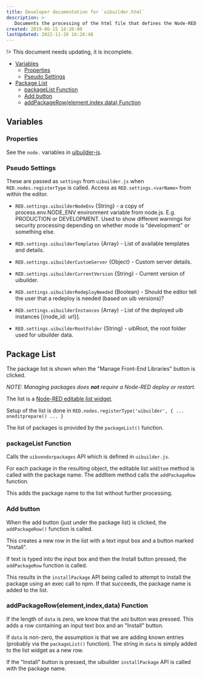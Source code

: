 ```yaml
---
title: Developer documentation for `uibuilder.html`
description: >
   Documents the processing of the html file that defines the Node-RED admin UI panel for uibuilder. Shown when double-clicking on a uibuilder node in a flow.
created: 2019-06-15 14:26:00
lastUpdated: 2022-11-26 16:26:48
---
```


!> This document needs updating, it is incomplete.

- [Variables](#variables)
  - [Properties](#properties)
  - [Pseudo Settings](#pseudo-settings)
- [Package List](#package-list)
  - [packageList Function](#packagelist-function)
  - [Add button](#add-button)
  - [addPackageRow(element,index,data) Function](#addpackagerowelementindexdata-function)

## Variables

### Properties

See the `node.` variables in [uibuilder-js](uibuilder-js.md).

### Pseudo Settings

These are passed as `settings` from `uibuilder.js` when `RED.nodes.registerType` is called. Access as `RED.settings.<varName>` from within the editor.

* `RED.settings.uibuilderNodeEnv` {String} - a copy of process.env.NODE_ENV environment variable from node.js. E.g. PRODUCTION or DEVELOPMENT.
  Used to show different warnings for security processing depending on whether mode is "development" or something else.

* `RED.settings.uibuilderTemplates` {Array} - List of available templates and details.

* `RED.settings.uibuilderCustomServer` {Object} - Custom server details.

* `RED.settings.uibuilderCurrentVersion` {String} - Current version of uibuilder.

* `RED.settings.uibuilderRedeployNeeded` {Boolean} - Should the editor tell the user that a redeploy is needed (based on uib versions)?

* `RED.settings.uibuilderInstances` {Array} - List of the deployed uib instances [{node_id: url}].

* `RED.settings.uibuilderRootFolder` {String} - uibRoot, the root folder used for uibuilder data.

## Package List

The package list is shown when the "Manage Front-End Libraries" button is clicked.

_NOTE: Managing packages does **not** require a Node-RED deploy or restart._

The list is a [Node-RED editable list widget](https://nodered.org/docs/api/ui/editableList/).

Setup of the list is done in `RED.nodes.registerType('uibuilder', { ... oneditprepare() ... }`

The list of packages is provided by the `packageList()` function.

### packageList Function

Calls the `uibvendorpackages` API which is defined in `uibuilder.js`.

For each package in the resulting object, the editable list `addItem` method is called with the package name. The addItem method calls the `addPackageRow` function.

This adds the package name to the list without further processing.

### Add button

When the add button (just under the package list) is clicked, the `addPackageRow()` function is called.

This creates a new row in the list with a text input box and a button marked "Install".

If text is typed into the input box and then the Install button pressed, the `addPackageRow` function is called.

This results in the `installPackage` API being called to attempt to install the package using an exec call to npm. If that succeeds, the package name is added to the list.

### addPackageRow(element,index,data) Function

If the length of `data` is zero, we know that the `add` button was pressed. This adds a row containing an input text box and an "Install" button.

If `data` is non-zero, the assumption is that we are adding known entries (probably via the `packageList()` function). The string in `data` is simply added to the list widget as a new row.

If the "Install" button is pressed, the uibuilder `installPackage` API is called with the package name.

